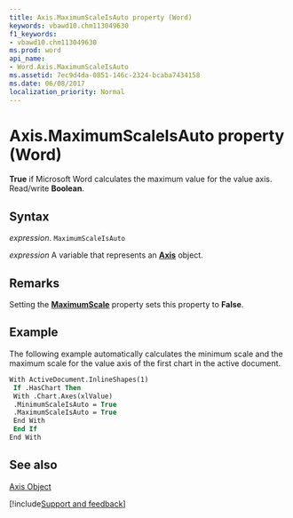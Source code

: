 ```yaml
---
title: Axis.MaximumScaleIsAuto property (Word)
keywords: vbawd10.chm113049630
f1_keywords:
- vbawd10.chm113049630
ms.prod: word
api_name:
- Word.Axis.MaximumScaleIsAuto
ms.assetid: 7ec9d4da-0851-146c-2324-bcaba7434158
ms.date: 06/08/2017
localization_priority: Normal
---
```



# Axis.MaximumScaleIsAuto property (Word)

 **True** if Microsoft Word calculates the maximum value for the value axis. Read/write **Boolean**.


## Syntax

_expression_. `MaximumScaleIsAuto`

_expression_ A variable that represents an **[Axis](Word.Axis.md)** object.


## Remarks

Setting the  **[MaximumScale](Word.Axis.MaximumScale.md)** property sets this property to **False**.


## Example

The following example automatically calculates the minimum scale and the maximum scale for the value axis of the first chart in the active document.


```vb
With ActiveDocument.InlineShapes(1) 
 If .HasChart Then 
 With .Chart.Axes(xlValue) 
 .MinimumScaleIsAuto = True 
 .MaximumScaleIsAuto = True 
 End With 
 End If 
End With 

```


## See also


[Axis Object](Word.Axis.md)

[!include[Support and feedback](~/includes/feedback-boilerplate.md)]